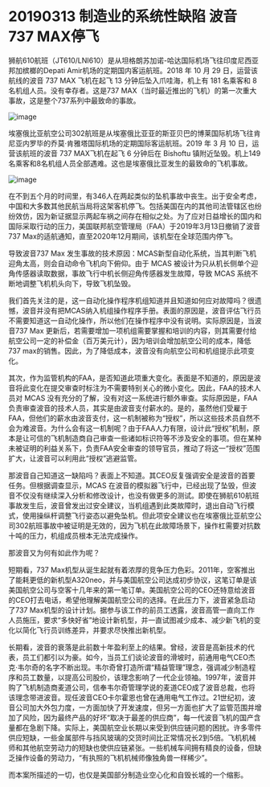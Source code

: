 # 20190313 制造业的系统性缺陷 波音737 MAX停飞

狮航610航班（JT610/LNI610）是从坦格朗苏加诺-哈达国际机场飞往印度尼西亚邦加槟榔的Depati Amir机场的定期国内客运航班。2018 年 10 月 29 日，运营该航线的波音 737 MAX 飞机在起飞 13 分钟后坠入爪哇海，机上有 181 名乘客和 8 名机组人员。没有幸存者。这是737 MAX（当时最近推出的飞机）的第一次重大事故，这是整个737系列中最致命的事故。

![image](https://github.com/user-attachments/assets/421bc202-596b-482a-9358-3114d14a8887)


埃塞俄比亚航空公司302航班是从埃塞俄比亚亚的斯亚贝巴的博莱国际机场飞往肯尼亚内罗毕的乔莫·肯雅塔国际机场的定期国际客运航班。2019 年 3 月 10 日，运营该航班的波音 737 MAX飞机在起飞 6 分钟后在 Bishoftu 镇附近坠毁。机上149名乘客和8名机组人员全部遇难。这也是埃塞俄比亚发生的最致命的飞机事故。

![image](https://github.com/user-attachments/assets/39105157-e480-41de-a765-f36f0d7d9f10)


在不到五个月的时间里，有346人在两起类似的坠机事故中丧生。出于安全考虑，中国和大多数其他民航当局将这架客机停飞。包括美国在内的其他司法管辖区也纷纷效仿，因为新证据显示两起车祸之间存在相似之处。为了应对日益增长的国内和国际采取行动的压力，美国联邦航空管理局（FAA）于2019年3月13日撤销了波音 737 Max的适航通知，直至2020年12月期间，该机型在全球范围内停飞。

导致波音737 Max 发生事故的技术原因：MCAS新型自动化系统，当其判断飞机迎角太高，则会自动命令飞机向下俯仰。由于 MCAS 被设计为只从机长侧单个迎角传感器读取数据，事故飞行中机长侧迎角传感器发生故障，导致 MCAS 系统不断地调整飞机机头向下，导致飞机坠毁。

我们首先关注的是，这一自动化操作程序机组知道并且知道如何应对故障吗？很遗憾，波音并没有把MCAS纳入机组操作程序手册。表面的原因是，波音评估飞行员不需要知道这一自动化操作，所以他们在操作程序中没有说明。实际原因是，当波音737 Max 更新后，若需要增加一项机组需要掌握和培训的内容，则其需要付给航空公司一定的补偿金（百万美元计），因为培训会增加航空公司的成本，降低737 max的销售。因此，为了降低成本，波音没有向航空公司和机组提示此项变化。

其次，作为监管机构的FAA，是否知道此项重大变化。表面是不知道的，原因是波音将此变化在提交审查时标注为不需要特别关心的微小变化。因此，FAA的技术人员对 MCAS 没有充分的了解，没有对这一系统进行额外审查。实际原因是，FAA 负责审查波音的技术人员，其实是由波音支付薪水的。是的，虽然他们受雇于FAA，但他们的薪水由波音支付，这一机制被称为“授权”，所以这些技术员自然不会为难波音。为什么会有这一机制呢？由于FAA人力有限，设计此“授权”机制，原本是让可信的飞机制造商自己审查一些诸如标识符等不涉及安全的事项。但在某种未被证明的利益关系下，负责FAA安全审查的领导官员，推动了将这一“授权”范围扩大，让波音可以利用此“授权”逃避监管。

那波音自己知道这一缺陷吗？表面上不知道。其CEO反复强调安全是波音的首要任务。但根据调查显示，MCAS 在波音的模拟器飞行中，已经出现了坠毁，但波音不仅没有继续深入分析和修改设计，也没有做更多的测试。即使在狮航610航班事故发生后，波音曾发出过安全建议，当机组遇到此类故障时，退出自动飞行模式，使用操纵杆调整飞行姿态以避免坠机。但此项安全建议也在埃塞俄比亚航空公司302航班事故中被证明是无效的，因为飞机在此故障场景下，操作杠需要对抗数十吨的压力，机组成员根本无法完成操作。

那波音又为何有如此作为呢？ 

短期看，737 Max机型从诞生起就有着浓厚的竞争压力色彩。2011年，空客推出了能耗更低的新机型A320neo，并与美国航空公司达成初步协议，这笔订单是该美国航空公司与空客十几年来的第一笔订单。美国航空公司的CEO还特意给波音的CEO打去电话，希望他理解美国航空公司的选择。在此压力下，波音紧急启动了737 Max机型的设计计划。据参与该工作的前员工透露，波音高管一直向工作人员施压，要求“多快好省”地设计新机型，并一直试图减少成本、减少新飞机的变化以简化飞行员训练差异，并要求尽快推出新机型。

长期看，波音的衰落是此前数十年盈利至上的结果。曾经，波音是高新技术的代表，员工们都引以为豪。如今，当员工们谈论波音的滑坡时，前通用电气CEO杰克·韦尔奇的名字不断出现。韦尔奇曾打造所谓“精益管理”理念，强调减少制造程序和员工数量，以提高公司股价，该理念影响了一代企业领袖。1997年，波音并购了飞机制造商麦道公司，信奉韦尔奇管理学说的麦道CEO成了波音总裁，也将该理念带进波音。现任波音CEO卡尔霍恩也曾在通用电气工作过。21世纪初，波音公司加大外包力度，一方面加快了开发速度，但另一方面也扩大了监管范围并增加了风险，因为最终产品的好坏“取决于最差的供应商”，每一代波音飞机的国产含量都在急剧下降。实际上，美国航空业长期以来受到供应链问题的困扰。许多零件供应短缺，一些金属部件与挡风玻璃的交货时间比正常情况长2到5倍。飞机机械师和其他航空劳动力的短缺也使供应链紧张。一些机械车间拥有精良的设备，但缺乏操作设备的劳动力，“有执照的飞机机械师像独角兽一样稀少”。

而本案所描述的一切，也仅是美国部分制造业空心化和自毁长城的一个缩影。

